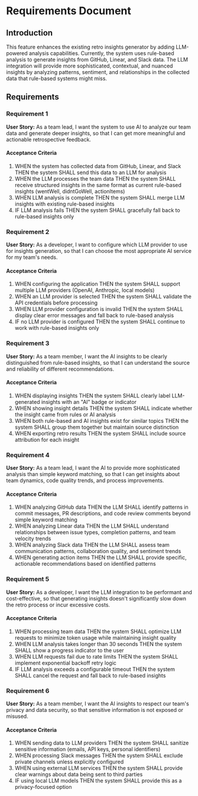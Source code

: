 # Requirements Document

## Introduction

This feature enhances the existing retro insights generator by adding LLM-powered analysis capabilities. Currently, the system uses rule-based analysis to generate insights from GitHub, Linear, and Slack data. The LLM integration will provide more sophisticated, contextual, and nuanced insights by analyzing patterns, sentiment, and relationships in the collected data that rule-based systems might miss.

## Requirements

### Requirement 1

**User Story:** As a team lead, I want the system to use AI to analyze our team data and generate deeper insights, so that I can get more meaningful and actionable retrospective feedback.

#### Acceptance Criteria

1. WHEN the system has collected data from GitHub, Linear, and Slack THEN the system SHALL send this data to an LLM for analysis
2. WHEN the LLM processes the team data THEN the system SHALL receive structured insights in the same format as current rule-based insights (wentWell, didntGoWell, actionItems)
3. WHEN LLM analysis is complete THEN the system SHALL merge LLM insights with existing rule-based insights
4. IF LLM analysis fails THEN the system SHALL gracefully fall back to rule-based insights only

### Requirement 2

**User Story:** As a developer, I want to configure which LLM provider to use for insights generation, so that I can choose the most appropriate AI service for my team's needs.

#### Acceptance Criteria

1. WHEN configuring the application THEN the system SHALL support multiple LLM providers (OpenAI, Anthropic, local models)
2. WHEN an LLM provider is selected THEN the system SHALL validate the API credentials before processing
3. WHEN LLM provider configuration is invalid THEN the system SHALL display clear error messages and fall back to rule-based analysis
4. IF no LLM provider is configured THEN the system SHALL continue to work with rule-based insights only

### Requirement 3

**User Story:** As a team member, I want the AI insights to be clearly distinguished from rule-based insights, so that I can understand the source and reliability of different recommendations.

#### Acceptance Criteria

1. WHEN displaying insights THEN the system SHALL clearly label LLM-generated insights with an "AI" badge or indicator
2. WHEN showing insight details THEN the system SHALL indicate whether the insight came from rules or AI analysis
3. WHEN both rule-based and AI insights exist for similar topics THEN the system SHALL group them together but maintain source distinction
4. WHEN exporting retro results THEN the system SHALL include source attribution for each insight

### Requirement 4

**User Story:** As a team lead, I want the AI to provide more sophisticated analysis than simple keyword matching, so that I can get insights about team dynamics, code quality trends, and process improvements.

#### Acceptance Criteria

1. WHEN analyzing GitHub data THEN the LLM SHALL identify patterns in commit messages, PR descriptions, and code review comments beyond simple keyword matching
2. WHEN analyzing Linear data THEN the LLM SHALL understand relationships between issue types, completion patterns, and team velocity trends
3. WHEN analyzing Slack data THEN the LLM SHALL assess team communication patterns, collaboration quality, and sentiment trends
4. WHEN generating action items THEN the LLM SHALL provide specific, actionable recommendations based on identified patterns

### Requirement 5

**User Story:** As a developer, I want the LLM integration to be performant and cost-effective, so that generating insights doesn't significantly slow down the retro process or incur excessive costs.

#### Acceptance Criteria

1. WHEN processing team data THEN the system SHALL optimize LLM requests to minimize token usage while maintaining insight quality
2. WHEN LLM analysis takes longer than 30 seconds THEN the system SHALL show a progress indicator to the user
3. WHEN LLM requests fail due to rate limits THEN the system SHALL implement exponential backoff retry logic
4. IF LLM analysis exceeds a configurable timeout THEN the system SHALL cancel the request and fall back to rule-based insights

### Requirement 6

**User Story:** As a team member, I want the AI insights to respect our team's privacy and data security, so that sensitive information is not exposed or misused.

#### Acceptance Criteria

1. WHEN sending data to LLM providers THEN the system SHALL sanitize sensitive information (emails, API keys, personal identifiers)
2. WHEN processing Slack messages THEN the system SHALL exclude private channels unless explicitly configured
3. WHEN using external LLM services THEN the system SHALL provide clear warnings about data being sent to third parties
4. IF using local LLM models THEN the system SHALL provide this as a privacy-focused option